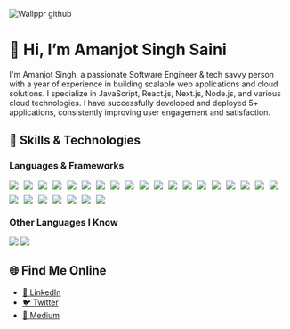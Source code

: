 ![Wallppr github](https://user-images.githubusercontent.com/79020081/190893548-d35f5e6d-49bb-4a9b-864a-9ac126dd01aa.png)

# 👋 Hi, I’m Amanjot Singh Saini

I'm Amanjot Singh, a passionate Software Engineer & tech savvy person with  a year of experience in building scalable web applications and cloud solutions. I specialize in JavaScript, React.js, Next.js, Node.js, and various cloud technologies. I have successfully developed and deployed 5+ applications, consistently improving user engagement and satisfaction.

## 🚀 Skills & Technologies

### Languages & Frameworks
<div style="display: flex; flex-wrap: wrap; gap: 10px;">
<img src="https://img.shields.io/badge/-JavaScript-eed718?style=flat&logo=javascript&logoColor=ffffff"> 
<img src="https://img.shields.io/badge/-React-000000?style=flat&logo=react&logoColor=00c8ff">
<img src="https://img.shields.io/badge/-Next.js-000000?style=flat&logo=next.js&logoColor=white">
<img src="https://img.shields.io/badge/-React%20Native-61DAFB?style=flat&logo=react&logoColor=black">
<img src="https://img.shields.io/badge/-Node.js-3C873A?style=flat&logo=node.js&logoColor=white">
<img src="https://img.shields.io/badge/-Express.js-787878?style=flat&logo=express&logoColor=white">
<img src="https://img.shields.io/badge/-REST%20API-4A90E2?style=flat&logo=rest&logoColor=white">
<img src="https://img.shields.io/badge/-MongoDB-47A248?style=flat&logo=mongodb&logoColor=white">
<img src="https://img.shields.io/badge/-Redis-DC382D?style=flat&logo=redis&logoColor=white">
<img src="http://img.shields.io/badge/-Git-F1502F?style=flat&logo=git&logoColor=FFFFFF">
<img src="http://img.shields.io/badge/-Github-000000?style=flat&logo=github&logoColor=FFFFFF">
<img src="http://img.shields.io/badge/-VS%20Code-007ACC?style=flat&logo=visual%20studio%20code&logoColor=white">
<img src="http://img.shields.io/badge/-Vercel-black?style=flat&logo=vercel&logoColor=white">
<img src="https://img.shields.io/badge/-AWS-232F3E?style=flat&logo=amazon-aws&logoColor=white">
<img src="http://img.shields.io/badge/-HTML5-E34F26?style=flat&logo=html5&logoColor=white"> 
<img src="http://img.shields.io/badge/-CSS3-1572B6?style=flat&logo=css3&logoColor=white">
<img src="https://img.shields.io/badge/-Tailwind%20CSS-38B2AC?style=flat&logo=tailwind-css&logoColor=white">
<img src="https://img.shields.io/badge/-Bootstrap-563D7C?style=flat&logo=bootstrap&logoColor=white">
<img src="https://img.shields.io/badge/-Sass-CC6699?style=flat&logo=sass&logoColor=ffffff">
<img src="https://img.shields.io/badge/-Cloudinary-3448C5?style=flat&logo=cloudinary&logoColor=white">
<img src="https://img.shields.io/badge/-C++-00599C?style=flat&logo=c%2B%2B&logoColor=white">
<img src="https://img.shields.io/badge/-MERN%20Stack-4DB33D?style=flat&logo=mongodb&logoColor=white">
<img src="https://img.shields.io/badge/-Redux-764ABC?style=flat&logo=redux&logoColor=white">
<img src="https://img.shields.io/badge/-Docker-2496ED?style=flat&logo=docker&logoColor=white">
<img src="https://img.shields.io/badge/-Microservices-FF6C37?style=flat&logo=microservices&logoColor=white">
<img src="https://img.shields.io/badge/-RabbitMQ-FF6600?style=flat&logo=rabbitmq&logoColor=white">
</div>

### Other Languages I Know
<img src="https://img.shields.io/badge/-C%20&%20C++-659ad2?style=flat&logo=c%2B%2B&logoColor=ffffff"> <img src="https://img.shields.io/badge/-Java-007396?style=flat&logo=java&logoColor=white"> 

## 🌐 Find Me Online
- [💼 LinkedIn](https://in.linkedin.com/in/amanjot-saini)
- [🐦 Twitter](https://x.com/AmanjotSaini_)
- [📖 Medium](https://medium.com/@amanjotsingh0908)

